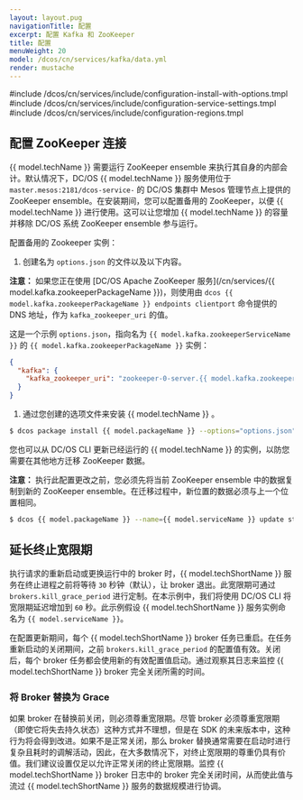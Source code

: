 ```yaml
---
layout: layout.pug
navigationTitle: 配置
excerpt: 配置 Kafka 和 ZooKeeper
title: 配置
menuWeight: 20
model: /dcos/cn/services/kafka/data.yml
render: mustache
---
```


#include /dcos/cn/services/include/configuration-install-with-options.tmpl
#include /dcos/cn/services/include/configuration-service-settings.tmpl
#include /dcos/cn/services/include/configuration-regions.tmpl

## 配置 ZooKeeper 连接

{{ model.techName }} 需要运行 ZooKeeper ensemble 来执行其自身的内部会计。默认情况下，DC/OS {{ model.techName }} 服务使用位于 `master.mesos:2181/dcos-service-` 的 DC/OS 集群中 Mesos 管理节点上提供的 ZooKeeper ensemble。<servicename>在安装期间，您可以配置备用的 ZooKeeper，以便 {{ model.techName }} 进行使用。这可以让您增加 {{ model.techName }} 的容量并移除 DC/OS 系统 ZooKeeper ensemble 参与运行。

配置备用的 Zookeeper 实例：

1. 创建名为 `options.json` 的文件以及以下内容。

**注意：** 如果您正在使用 [DC/OS Apache ZooKeeper 服务](/cn/services/{{ model.kafka.zookeeperPackageName }})，则使用由 `dcos {{ model.kafka.zookeeperPackageName }} endpoints clientport` 命令提供的 DNS 地址，作为 `kafka_zookeeper_uri` 的值。

这是一个示例 `options.json`，指向名为 `{{ model.kafka.zookeeperServiceName }}` 的 `{{ model.kafka.zookeeperPackageName }}` 实例：

```json
{
  "kafka": {
    "kafka_zookeeper_uri": "zookeeper-0-server.{{ model.kafka.zookeeperServiceName }}.autoip.dcos.thisdcos.directory:1140,zookeeper-1-server.{{ model.kafka.zookeeperServiceName }}.autoip.dcos.thisdcos.directory:1140,zookeeper-2-server.{{ model.kafka.zookeeperServiceName }}.autoip.dcos.thisdcos.directory:1140"
  }
}
```

1. 通过您创建的选项文件来安装 {{ model.techName }} 。

```bash
$ dcos package install {{ model.packageName }} --options="options.json"
```

您也可以从 DC/OS CLI 更新已经运行的 {{ model.techName }} 的实例，以防您需要在其他地方迁移 ZooKeeper 数据。

**注意：** 执行此配置更改之前，您必须先将当前 ZooKeeper ensemble 中的数据复制到新的 ZooKeeper ensemble。在迁移过程中，新位置的数据必须与上一个位置相同。

```bash
$ dcos {{ model.packageName }} --name={{ model.serviceName }} update start --options=options.json
```

## 延长终止宽限期

执行请求的重新启动或更换运行中的 broker 时，{{ model.techShortName }} 服务在终止进程之前将等待 `30` 秒钟（默认），让 broker 退出。此宽限期可通过 `brokers.kill_grace_period` 进行定制。在本示例中，我们将使用 DC/OS CLI 将宽限期延迟增加到 `60` 秒。此示例假设 {{ model.techShortName }} 服务实例命名为 `{{ model.serviceName }}`。

在配置更新期间，每个 {{ model.techShortName }} broker 任务已重启。在任务重新启动的关闭期间，之前 `brokers.kill_grace_period` 的配置值有效。关闭后，每个 broker 任务都会使用新的有效配置值启动。通过观察其日志来监控 {{ model.techShortName }} broker 完全关闭所需的时间。

### 将 Broker 替换为 Grace

如果 broker 在替换前关闭，则必须尊重宽限期。尽管 broker 必须尊重宽限期（即使它将失去持久状态）这种方式并不理想，但是在 SDK 的未来版本中，这种行为将会得到改进。如果不是正常关闭，那么 broker 替换通常需要在启动时进行复杂且耗时的调解活动，因此，在大多数情况下，对终止宽限期的尊重仍具有价值。我们建议设置仅足以允许正常关闭的终止宽限期。监控 {{ model.techShortName }} broker 日志中的 broker 完全关闭时间，从而使此值与流过 {{ model.techShortName }} 服务的数据规模进行协调。
